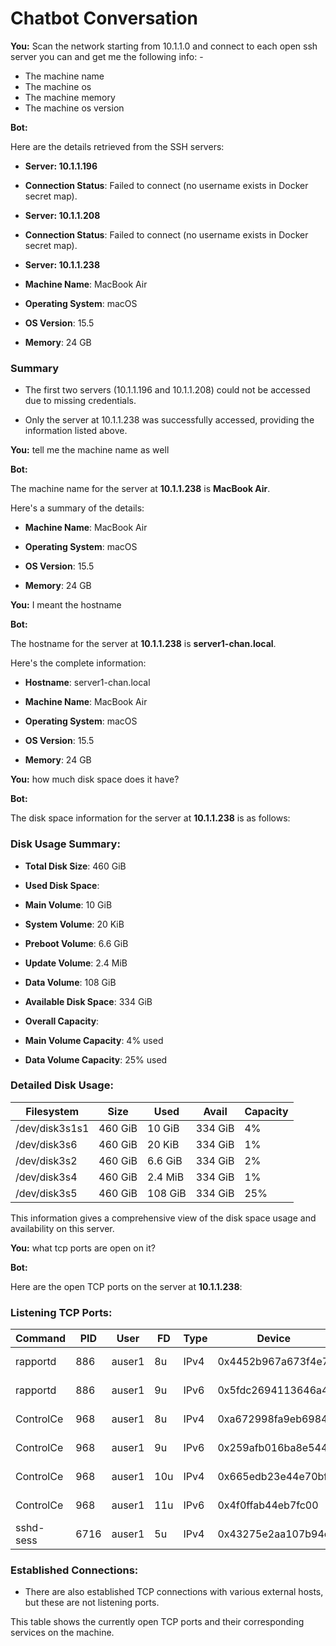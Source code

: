 # Chatbot Conversation

**You:**
Scan the network starting from 10.1.1.0 and connect to each open ssh server you can and get me the following info: -
* The machine name
* The machine os
* The machine memory
* The machine os version

**Bot:**
<p>Here are the details retrieved from the SSH servers:</p>

* <p><strong>Server: 10.1.1.196</strong></p>

* <strong>Connection Status</strong>: Failed to connect (no username exists in Docker secret map).

* <p><strong>Server: 10.1.1.208</strong></p>

* <strong>Connection Status</strong>: Failed to connect (no username exists in Docker secret map).

* <p><strong>Server: 10.1.1.238</strong></p>

* <strong>Machine Name</strong>: MacBook Air

* <strong>Operating System</strong>: macOS

* <strong>OS Version</strong>: 15.5

* <strong>Memory</strong>: 24 GB

<h3>Summary</h3>

* The first two servers (10.1.1.196 and 10.1.1.208) could not be accessed due to missing credentials.

* Only the server at 10.1.1.238 was successfully accessed, providing the information listed above.



**You:**
tell me the machine name as well

**Bot:**
<p>The machine name for the server at <strong>10.1.1.238</strong> is <strong>MacBook Air</strong>. </p>
<p>Here's a summary of the details:</p>

* <strong>Machine Name</strong>: MacBook Air

* <strong>Operating System</strong>: macOS

* <strong>OS Version</strong>: 15.5

* <strong>Memory</strong>: 24 GB



**You:**
I meant the hostname

**Bot:**
<p>The hostname for the server at <strong>10.1.1.238</strong> is <strong>server1-chan.local</strong>. </p>
<p>Here's the complete information:</p>

* <strong>Hostname</strong>: server1-chan.local

* <strong>Machine Name</strong>: MacBook Air

* <strong>Operating System</strong>: macOS

* <strong>OS Version</strong>: 15.5

* <strong>Memory</strong>: 24 GB



**You:**
how much disk space does it have?

**Bot:**
<p>The disk space information for the server at <strong>10.1.1.238</strong> is as follows:</p>
<h3>Disk Usage Summary:</h3>

* <strong>Total Disk Size</strong>: 460 GiB

* <strong>Used Disk Space</strong>: 

* <strong>Main Volume</strong>: 10 GiB

* <strong>System Volume</strong>: 20 KiB

* <strong>Preboot Volume</strong>: 6.6 GiB

* <strong>Update Volume</strong>: 2.4 MiB

* <strong>Data Volume</strong>: 108 GiB

* <strong>Available Disk Space</strong>: 334 GiB 

* <strong>Overall Capacity</strong>: 

* <strong>Main Volume Capacity</strong>: 4% used

* <strong>Data Volume Capacity</strong>: 25% used

<h3>Detailed Disk Usage:</h3>
<table>
<thead>
<tr>
<th>Filesystem</th>
<th>Size</th>
<th>Used</th>
<th>Avail</th>
<th>Capacity</th>
</tr>
</thead>
<tbody><tr>
<td>/dev/disk3s1s1</td>
<td>460 GiB</td>
<td>10 GiB</td>
<td>334 GiB</td>
<td>4%</td>
</tr>
<tr>
<td>/dev/disk3s6</td>
<td>460 GiB</td>
<td>20 KiB</td>
<td>334 GiB</td>
<td>1%</td>
</tr>
<tr>
<td>/dev/disk3s2</td>
<td>460 GiB</td>
<td>6.6 GiB</td>
<td>334 GiB</td>
<td>2%</td>
</tr>
<tr>
<td>/dev/disk3s4</td>
<td>460 GiB</td>
<td>2.4 MiB</td>
<td>334 GiB</td>
<td>1%</td>
</tr>
<tr>
<td>/dev/disk3s5</td>
<td>460 GiB</td>
<td>108 GiB</td>
<td>334 GiB</td>
<td>25%</td>
</tr>
</tbody></table>
<p>This information gives a comprehensive view of the disk space usage and availability on this server.</p>


**You:**
what tcp ports are open on it?

**Bot:**
<p>Here are the open TCP ports on the server at <strong>10.1.1.238</strong>:</p>
<h3>Listening TCP Ports:</h3>
<table>
<thead>
<tr>
<th>Command</th>
<th>PID</th>
<th>User</th>
<th>FD</th>
<th>Type</th>
<th>Device</th>
<th>Size/Off</th>
<th>Node</th>
<th>Name</th>
</tr>
</thead>
<tbody><tr>
<td>rapportd</td>
<td>886</td>
<td>auser1</td>
<td>8u</td>
<td>IPv4</td>
<td>0x4452b967a673f4e7</td>
<td>0t0</td>
<td>*</td>
<td>*:49180 (LISTEN)</td>
</tr>
<tr>
<td>rapportd</td>
<td>886</td>
<td>auser1</td>
<td>9u</td>
<td>IPv6</td>
<td>0x5fdc2694113646a4</td>
<td>0t0</td>
<td>*</td>
<td>*:49180 (LISTEN)</td>
</tr>
<tr>
<td>ControlCe</td>
<td>968</td>
<td>auser1</td>
<td>8u</td>
<td>IPv4</td>
<td>0xa672998fa9eb6984</td>
<td>0t0</td>
<td>*</td>
<td>*:7000 (LISTEN)</td>
</tr>
<tr>
<td>ControlCe</td>
<td>968</td>
<td>auser1</td>
<td>9u</td>
<td>IPv6</td>
<td>0x259afb016ba8e544</td>
<td>0t0</td>
<td>*</td>
<td>*:7000 (LISTEN)</td>
</tr>
<tr>
<td>ControlCe</td>
<td>968</td>
<td>auser1</td>
<td>10u</td>
<td>IPv4</td>
<td>0x665edb23e44e70bf</td>
<td>0t0</td>
<td>*</td>
<td>*:5000 (LISTEN)</td>
</tr>
<tr>
<td>ControlCe</td>
<td>968</td>
<td>auser1</td>
<td>11u</td>
<td>IPv6</td>
<td>0x4f0ffab44eb7fc00</td>
<td>0t0</td>
<td>*</td>
<td>*:5000 (LISTEN)</td>
</tr>
<tr>
<td>sshd-sess</td>
<td>6716</td>
<td>auser1</td>
<td>5u</td>
<td>IPv4</td>
<td>0x43275e2aa107b94e</td>
<td>0t0</td>
<td>*</td>
<td>10.1.1.238:22</td>
</tr>
</tbody></table>
<h3>Established Connections:</h3>

* There are also established TCP connections with various external hosts, but these are not listening ports.

<p>This table shows the currently open TCP ports and their corresponding services on the machine.</p>
